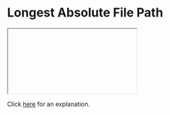 # Longest Absolute File Path 

<iframe></iframe>

Click [here](Explanation.md) for an explanation.


